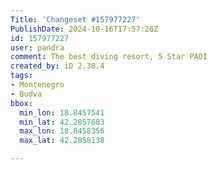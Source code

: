 ```yaml
---
Title: 'Changeset #157977227'
PublishDate: 2024-10-16T17:57:26Z
id: 157977227
user: pandra
comment: The best diving resort, 5 Star PADI
created_by: iD 2.30.4
tags:
- Montenegro
- Budva
bbox:
  min_lon: 18.8457541
  min_lat: 42.2857683
  max_lon: 18.8458356
  max_lat: 42.2858138

---
```

